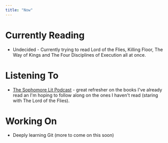 ```yaml
---
title: "Now"
---
```


# Currently Reading
* Undecided - Currently trying to read Lord of the Flies, Killing Floor, The Way of Kings and The Four Disciplines of Execution all at once.

# Listening To
* [The Sophomore Lit Podcast](https://www.theincomparable.com/sophomorelit/) - great refresher on the books I've already read an I'm hoping to follow along on the ones I haven't read (staring with The Lord of the Flies).

# Working On
* Deeply learning Git (more to come on this soon)
